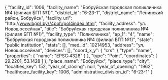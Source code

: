 {
    "facility_id": 1006,
    "facility_name": "Бобруйская городская поликлиника №4 (филиал БГП №1)",
    "district_id": "6-23-1",
    "district_name": "Ленинский район, Бобруйск",
    "facility_url": "http:\/\/www.bgp1.by\/4pol\/pol4index.html",
    "facility_address": "ул. Новошоссейная",
    "title": "Бобруйская городская поликлиника №4 (филиал БГП №1)",
    "facility_type": "Поликлиника",
    "ap_1": "4",
    "name": "Бобруйская городская поликлиника №4 (филиал БГП №1)",
    "state": "public institution",
    "stats": [],
    "med_id": 10214953,
    "address": "ул. Новошоссейная",
    "devices": [],
    "coord_x_y": {
        "crs": {
            "type": "name",
            "properties": {
                "name": "EPSG:4326"
            }
        },
        "type": "Point",
        "coordinates": [
            29.2201,
            53.1428
        ]
    },
    "place_name": "Бобруйск",
    "place_type": "city",
    "localties_key": 152,
    "year_of_closing": null,
    "year_of_opening": "1962",
    "healthcare_facility_key": 1006,
    "administrative_division_id": "6-23-1"
}